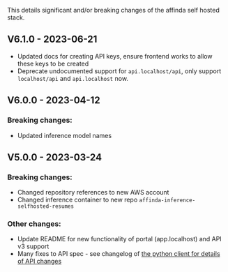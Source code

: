 This details significant and/or breaking changes of the affinda self hosted stack.

## V6.1.0 - 2023-06-21

- Updated docs for creating API keys, ensure frontend works to allow these keys to be created
- Deprecate undocumented support for `api.localhost/api`, only support `localhost/api` and `api.localhost` now.

## V6.0.0 - 2023-04-12

### Breaking changes:

- Updated inference model names

## V5.0.0 - 2023-03-24

### Breaking changes:

- Changed repository references to new AWS account
- Changed inference container to new repo `affinda-inference-selfhosted-resumes`

### Other changes:

- Update README for new functionality of portal (app.localhost) and API v3 support
- Many fixes to API spec - see changelog
  of [the python client for details of API changes](https://github.com/affinda/affinda-python/blob/master/CHANGELOG.md)